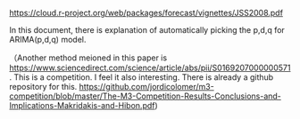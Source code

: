 https://cloud.r-project.org/web/packages/forecast/vignettes/JSS2008.pdf

In this document, there is explanation of automatically picking the p,d,q for ARIMA(p,d,q) model.

（Another method meioned in this paper is https://www.sciencedirect.com/science/article/abs/pii/S0169207000000571. This is a competition. I feel it also interesting. There is already a github repository for this. https://github.com/jordicolomer/m3-competition/blob/master/The-M3-Competition-Results-Conclusions-and-Implications-Makridakis-and-Hibon.pdf)

